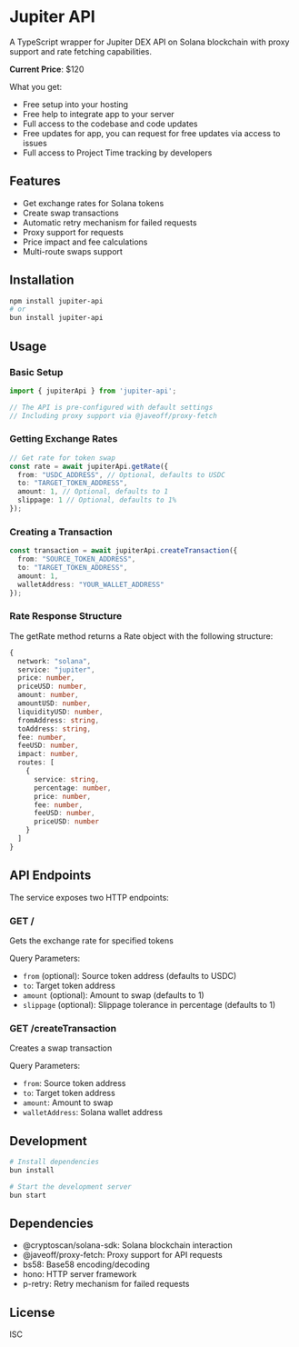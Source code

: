# Jupiter API

A TypeScript wrapper for Jupiter DEX API on Solana blockchain with proxy support and rate fetching capabilities.

**Current Price**: $120

What you get:

- Free setup into your hosting
- Free help to integrate app to your server
- Full access to the codebase and code updates
- Free updates for app, you can request for free updates via access to issues
- Full access to Project Time tracking by developers

## Features

- Get exchange rates for Solana tokens
- Create swap transactions
- Automatic retry mechanism for failed requests
- Proxy support for requests
- Price impact and fee calculations
- Multi-route swaps support

## Installation

```bash
npm install jupiter-api
# or
bun install jupiter-api
```

## Usage

### Basic Setup

```typescript
import { jupiterApi } from 'jupiter-api';

// The API is pre-configured with default settings
// Including proxy support via @javeoff/proxy-fetch
```

### Getting Exchange Rates

```typescript
// Get rate for token swap
const rate = await jupiterApi.getRate({
  from: "USDC_ADDRESS", // Optional, defaults to USDC
  to: "TARGET_TOKEN_ADDRESS",
  amount: 1, // Optional, defaults to 1
  slippage: 1 // Optional, defaults to 1%
});
```

### Creating a Transaction

```typescript
const transaction = await jupiterApi.createTransaction({
  from: "SOURCE_TOKEN_ADDRESS",
  to: "TARGET_TOKEN_ADDRESS",
  amount: 1,
  walletAddress: "YOUR_WALLET_ADDRESS"
});
```

### Rate Response Structure

The getRate method returns a Rate object with the following structure:

```typescript
{
  network: "solana",
  service: "jupiter",
  price: number,
  priceUSD: number,
  amount: number,
  amountUSD: number,
  liquidityUSD: number,
  fromAddress: string,
  toAddress: string,
  fee: number,
  feeUSD: number,
  impact: number,
  routes: [
    {
      service: string,
      percentage: number,
      price: number,
      fee: number,
      feeUSD: number,
      priceUSD: number
    }
  ]
}
```

## API Endpoints

The service exposes two HTTP endpoints:

### GET /
Gets the exchange rate for specified tokens

Query Parameters:
- `from` (optional): Source token address (defaults to USDC)
- `to`: Target token address
- `amount` (optional): Amount to swap (defaults to 1)
- `slippage` (optional): Slippage tolerance in percentage (defaults to 1)

### GET /createTransaction
Creates a swap transaction

Query Parameters:
- `from`: Source token address
- `to`: Target token address
- `amount`: Amount to swap
- `walletAddress`: Solana wallet address

## Development

```bash
# Install dependencies
bun install

# Start the development server
bun start
```

## Dependencies

- @cryptoscan/solana-sdk: Solana blockchain interaction
- @javeoff/proxy-fetch: Proxy support for API requests
- bs58: Base58 encoding/decoding
- hono: HTTP server framework
- p-retry: Retry mechanism for failed requests

## License

ISC

